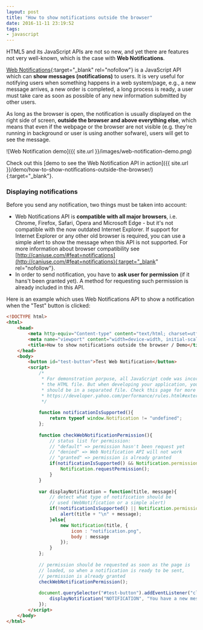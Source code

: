 ```yaml
---
layout: post
title: "How to show notifications outside the browser"
date: 2016-11-11 23:19:52
tags:
- javascript
---
```


HTML5 and its JavaScript APIs are not so new, and yet there are features not very well-known, which is the case with **Web Notifications**.

[Web Notifications](https://developer.mozilla.org/en-US/docs/Web/API/notification){:target="_blank" rel="nofollow"} is a JavaScript API which can **show messages (notifications)** to users. It is very useful for notifying users when something happens in a web system/page, e.g., a new message arrives, a new order is completed, a long process is ready, a user must take care as soon as possible of any new information submitted by other users.

As long as the browser is open, the notification is usually displayed on the right side of screen, **outside the browser and above everything else**, which means that even if the webpage or the browser are not visible (e.g. they're running in background or user is using another sofware), users will get to see the message.

![Web Notification demo]({{ site.url }}/images/web-notification-demo.png)

Check out this [demo to see the Web Notification API in action]({{ site.url }}/demo/how-to-show-notifications-outside-the-browser/){:target="_blank"}.

### Displaying notifications

Before you send any notification, two things must be taken into account:

* Web Notifications API is **compatible with all major browsers**, i.e. Chrome, Firefox, Safari, Opera and Microsoft Edge - but it's not compatible with the now outdated Internet Explorer. If support for Internet Explorer or any other old browser is required, you can use a simple alert to show the message when this API is not supported. For more information about browser compatibility see [http://caniuse.com/#feat=notifications](http://caniuse.com/#feat=notifications){:target="_blank" rel="nofollow"}.
* In order to send notification, you have to **ask user for permission** (if it hans't been granted yet). A method for requesting such permission is already included in this API.

Here is an example which uses Web Notifications API to show a notification when the "Test" button is clicked:
<br>

```html
<!DOCTYPE html>
<html>
	<head>
		<meta http-equiv="Content-type" content="text/html; charset=utf-8">
		<meta name="viewport" content="width=device-width, initial-scale=1">
		<title>How to show notifications outside the browser / Demo</title>
	</head>
	<body>
		<button id="test-button">Test Web Notification</button>
		<script>
			/*
			 * For demonstration porpuse, all JavaScript code was incorporated in
			 * the HTML file. But when developing your application, your JavaScript code
			 * should be in a separated file. Check this page for more information:
			 * https://developer.yahoo.com/performance/rules.html#external
			 */
			
			function notificationIsSupported(){
				return typeof window.Notification != "undefined";
			};
			
			function checkWebNotificationPermission(){
				// status list for permission:
				// "default" => permission hasn't been request yet
				// "denied" => Web Notification API will not work
				// "granted" => permission is already granted
				if(notificationIsSupported() && Notification.permission == "default"){
					Notification.requestPermission();
				}
			}
			
			var displayNotification = function(title, message){
				// detect what type of notification should be
				// used (WebNotification or a simple alert)
				if(!notificationIsSupported() || Notification.permission != "granted"){
					alert(title + "\n" + message);
				}else{
					new Notification(title, {
						icon : "notification.png",
						body : message
					});
				}
			};
			
			// permission should be requested as soon as the page is
			// loaded, so when a notification is ready to be sent,
			// permission is already granted
			checkWebNotificationPermission();
			
			document.querySelector("#test-button").addEventListener("click", function(){
				displayNotification("NOTIFICATION", "You have a new message.");
			});
		</script>
	</body>
</html>
```
